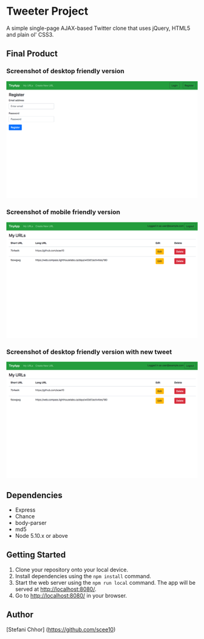 # Tweeter Project

A simple single-page AJAX-based Twitter clone that uses jQuery, HTML5 and plain ol' CSS3.

## Final Product

### Screenshot of desktop friendly version
!["Screenshot of register page"](https://github.com/scee10/tinyapp/blob/master/docs/register-page.png?raw=true)

### Screenshot of mobile friendly version
!["Screenshot of urls page"](https://github.com/scee10/tinyapp/blob/master/docs/urls-page.png?raw=true)

### Screenshot of desktop friendly version with new tweet 
!["Screenshot of urls page"](https://github.com/scee10/tinyapp/blob/master/docs/urls-page.png?raw=true)

## Dependencies

- Express
- Chance
- body-parser
- md5
- Node 5.10.x or above

## Getting Started

1. Clone your repository onto your local device.
2. Install dependencies using the `npm install` command.
3. Start the web server using the `npm run local` command. The app will be served at <http://localhost:8080/>.
4. Go to <http://localhost:8080/> in your browser.

## Author

[Stefani Chhor] (https://github.com/scee10)


